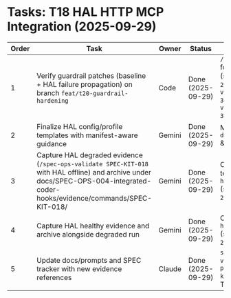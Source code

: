 # Tasks: T18 HAL HTTP MCP Integration (2025-09-29)

| Order | Task | Owner | Status | Validation |
| --- | --- | --- | --- | --- |
| 1 | Verify guardrail patches (baseline + HAL failure propagation) on branch `feat/t20-guardrail-hardening` | Code | Done (2025-09-29) | `/spec-ops-plan SPEC-KIT-018` forced failure + healthy rerun (`spec-plan_2025-09-29T14:54:20Z-20962766.json`, `spec-validate_2025-09-29T11:47:08Z-325419396.json`, `spec-validate_2025-09-29T14:54:35Z-3088619300.json`) |
| 2 | Finalize HAL config/profile templates with manifest-aware guidance | Gemini | Done (2025-09-29) | Manual review of `docs/hal/hal_config.toml.example` & `docs/hal/hal_profile.json` |
| 3 | Capture HAL degraded evidence (`/spec-ops-validate SPEC-KIT-018` with HAL offline) and archive under docs/SPEC-OPS-004-integrated-coder-hooks/evidence/commands/SPEC-KIT-018/ | Gemini | Done (2025-09-29) | Command exit status !=0, telemetry `hal.summary.status="failed"` (`spec-validate_2025-09-29T16:25:38Z-2828521850.json`) |
| 4 | Capture HAL healthy evidence and archive alongside degraded run | Gemini | Done (2025-09-29) | Command exit status 0, telemetry `hal.summary.status="passed"` (`spec-validate_2025-09-29T16:34:21Z-229132461.json`) |
| 5 | Update docs/prompts and SPEC tracker with new evidence references | Claude | Done (2025-09-29) | `scripts/doc-structure-validate.sh --mode=templates`, `python3 scripts/spec-kit/lint_tasks.py`, SPEC.md row T18 updated |
